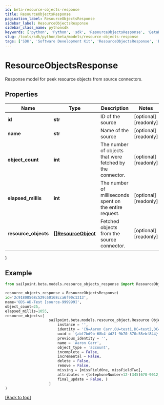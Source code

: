 ```yaml
---
id: beta-resource-objects-response
title: ResourceObjectsResponse
pagination_label: ResourceObjectsResponse
sidebar_label: ResourceObjectsResponse
sidebar_class_name: pythonsdk
keywords: ['python', 'Python', 'sdk', 'ResourceObjectsResponse', 'BetaResourceObjectsResponse'] 
slug: /tools/sdk/python/beta/models/resource-objects-response
tags: ['SDK', 'Software Development Kit', 'ResourceObjectsResponse', 'BetaResourceObjectsResponse']
---
```


# ResourceObjectsResponse

Response model for peek resource objects from source connectors.

## Properties

Name | Type | Description | Notes
------------ | ------------- | ------------- | -------------
**id** | **str** | ID of the source | [optional] [readonly] 
**name** | **str** | Name of the source | [optional] [readonly] 
**object_count** | **int** | The number of objects that were fetched by the connector. | [optional] [readonly] 
**elapsed_millis** | **int** | The number of milliseconds spent on the entire request. | [optional] [readonly] 
**resource_objects** | [**[]ResourceObject**](resource-object) | Fetched objects from the source connector. | [optional] [readonly] 
}

## Example

```python
from sailpoint.beta.models.resource_objects_response import ResourceObjectsResponse

resource_objects_response = ResourceObjectsResponse(
id='2c91808568c529c60168cca6f90c1313',
name='ODS-AD-Test [source-999999]',
object_count=25,
elapsed_millis=1055,
resource_objects=[
                    sailpoint.beta.models.resource_object.Resource Object(
                        instance = '', 
                        identity = 'CN=Aaron Carr,OU=test1,DC=test2,DC=test', 
                        uuid = '{abf7bd9b-68b4-4d21-9b70-870c58ebf844}', 
                        previous_identity = '', 
                        name = 'Aaron Carr', 
                        object_type = 'account', 
                        incomplete = False, 
                        incremental = False, 
                        delete = False, 
                        remove = False, 
                        missing = [missFieldOne, missFieldTwo], 
                        attributes = {telephoneNumber=12-(345)678-9012, mail=example@test.com, displayName=Aaron Carr}, 
                        final_update = False, )
                    ]
)

```
[[Back to top]](#) 

